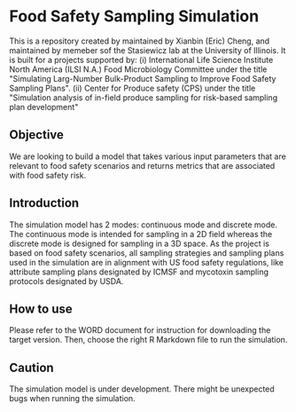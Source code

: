 # Food Safety Sampling Simulation
This is a repository created by maintained by Xianbin (Eric) Cheng, and maintained by memeber sof the Stasiewicz lab at the University of Illinois. It is built for a projects supported by: (i) International Life Science Institute North America (ILSI N.A.) Food Microbiology Committee under the title "Simulating Larg-Number Bulk-Product Sampling to Improve Food Safety Sampling Plans". (ii) Center for Produce safety (CPS) under the title "Simulation analysis of in-field produce sampling for risk-based sampling plan development"

## Objective
We are looking to build a model that takes various input parameters that are relevant to food safety scenarios and returns metrics that are associated with food safety risk. 

## Introduction
The simulation model has 2 modes: continuous mode and discrete mode. The continuous mode is intended for sampling in a 2D field whereas the discrete mode is designed for sampling in a 3D space. As the project is based on food safety scenarios, all sampling strategies and sampling plans used in the simulation are in alignment with US food safety regulations, like attribute sampling plans designated by ICMSF and mycotoxin sampling protocols designated by USDA.

## How to use
Please refer to the WORD document for instruction for downloading the target version. Then, choose the right R Markdown file to run the simulation.

## Caution
The simulation model is under development. There might be unexpected bugs when running the simulation.
